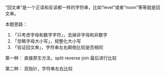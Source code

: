 “回文串”是一个正读和反读都一样的字符串，比如“level”或者“noon”等等就是回文串。

本题思路：

1. 「只考虑字母和数字字符」，去掉非字母和非数字
2. 「忽略字母大小写」，规整化大小写
3. 「验证回文串」，字符串左右颠倒比较是否相同

第一种：
直接原生方法，split reverse join 最后进行比较

第二种：
双指针，字符串左右比较
